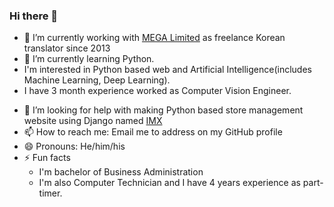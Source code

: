 ### Hi there 👋

<!--
**Fradhyle/Fradhyle** is a ✨ _special_ ✨ repository because its `README.md` (this file) appears on your GitHub profile.

Here are some ideas to get you started:
-->
- 🔭 I’m currently working with [MEGA Limited](https://github.com/meganz) as freelance Korean translator since 2013
- 🌱 I’m currently learning Python.
- I'm interested in Python based web and Artificial Intelligence(includes Machine Learning, Deep Learning).
- I have 3 month experience worked as Computer Vision Engineer.
<!--
- 👯 I’m looking to collaborate on ...
- 🤔 I’m looking for help with ...
- 💬 Ask me about ...
-->
- 🤔 I’m looking for help with making Python based store management website using Django named [IMX](https://github.com/Fradhyle/IMX)
- 📫 How to reach me: Email me to address on my GitHub profile
- 😄 Pronouns: He/him/his
- ⚡ Fun facts
    - I'm bachelor of Business Administration
    - I'm also Computer Technician and I have 4 years experience as part-timer.
